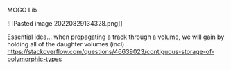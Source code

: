 MOGO Lib

![[Pasted image 20220829134328.png]]

Essential idea... when propagating a track through a volume, we will gain by holding all of the daughter volumes (incl)
https://stackoverflow.com/questions/46639023/contiguous-storage-of-polymorphic-types

